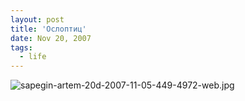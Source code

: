 ```yaml
---
layout: post
title: 'Ослоптиц'
date: Nov 20, 2007
tags:
  - life
---
```


![sapegin-artem-20d-2007-11-05-449-4972-web.jpg](upload://sapegin-artem-20d-2007-11-05-449-4972-web.jpg)
